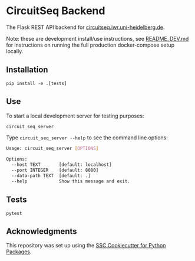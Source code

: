 # CircuitSeq Backend

The Flask REST API backend for [circuitseq.iwr.uni-heidelberg.de](https://circuitseq.iwr.uni-heidelberg.de/).

Note: these are development install/use instructions, see
[README_DEV.md](https://github.com/ssciwr/circuit_seq/blob/main/README_DEV.md)
for instructions on running the full production docker-compose setup locally.

## Installation

```pycon
pip install -e .[tests]
```

## Use

To start a local development server for testing purposes:

```bash
circuit_seq_server
```

Type `circuit_seq_server --help` to see the command line options:

```bash
Usage: circuit_seq_server [OPTIONS]

Options:
  --host TEXT       [default: localhost]
  --port INTEGER    [default: 8080]
  --data-path TEXT  [default: .]
  --help            Show this message and exit.
```

## Tests

```pycon
pytest
```

## Acknowledgments

This repository was set up using the [SSC Cookiecutter for Python Packages](https://github.com/ssciwr/cookiecutter-python-package).
